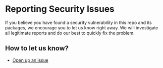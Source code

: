 # Reporting Security Issues

If you believe you have found a security vulnerability in this repo and its packages, we encourage you to let us know right away. We will investigate all legitimate reports and do our best to quickly fix the problem.

## How to let us know?

- [Open up an issue](https://github.com/Tap30/client-socket-manager/issues/new?assignees=mimshins&labels=security,"priority:high"&projects=&template=bug_report.md&title=fix(security):)
